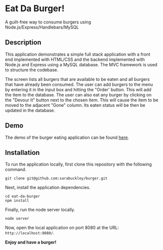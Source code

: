 # Eat Da Burger!
A guilt-free way to consume burgers using Node.js/Express/Handlebars/MySQL

## Description

This application demonstrates a simple full stack application with a front end implemented with HTML/CSS and the backend implemented with Node.js and Express using a MySQL database. The MVC framework is used to structure the codebase.

The screen lists all burgers that are available to be eaten and all burgers that have already been consumed. The  user can add burgers to the menu by entering it in the input box and hitting the "Order' button. This will add the item to the database. The user can also eat any burger by clicking on the "Devour It" button next to the chosen item. This will cause the item to be moved to the adjacent "Gone" column. Its eaten status will be then be updated in the database.

## Demo

The demo of the burger eating application can be found [here](https://warm-springs-64790.herokuapp.com/).

## Installation

To run the application locally, first clone this repository with the following command.

	git clone git@github.com:sarabuckley/burger.git
	
Next, install the application dependencies.

	cd eat-da-burger
	npm install
	
Finally, run the node server locally.

	node server
	
Now, open the local application on port 8080 at the URL: `http://localhost:8080/`.

**Enjoy and have a burger!**




